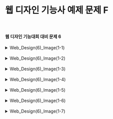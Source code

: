 <h1>웹 디자인 기능사 예제 문제 F</h1><br>
<h4>웹 디자인 기능대회 대비 문제 6</h4>
<details>
  <summary>Web_Design(6)_Image(1-1)</summary>
  문제 6-1 ( 주식회사 기능건설_Image_6-1 )
  
  ![image](https://github.com/user-attachments/assets/91e98dff-18a7-4d68-9b0a-565bb9184e9d)
</details>
<br>
<details>
  <summary>Web_Design(6)_Image(1-2)</summary>
  문제 6-2 ( 주식회사 기능건설_Image 6-2 )
  
  ![image](https://github.com/user-attachments/assets/df78d15a-98f9-4c24-8d8a-e516523a3235)
</details>
<br>
<details>
  <summary>Web_Design(6)_Image(1-3)</summary>
  문제 6-3 ( 주식회사 기능건설_Image 6-3 )
  
  ![image](https://github.com/user-attachments/assets/e8b83e36-9b13-4139-ad4b-a8130cd2a971)
</details>
<br>
<details>
  <summary>Web_Design(6)_Image(1-4)</summary>
  문제 6-4 ( 주식회사 기능건설_Image 6-4 )
  
  ![image](https://github.com/user-attachments/assets/7e87e70d-b5a5-432b-92a2-55664a94e720)
</details>
<br>
<details>
  <summary>Web_Design(6)_Image(1-5)</summary>
  문제 6-5 ( 주식회사 기능건설_Image 6-5 )
  
  ![image](https://github.com/user-attachments/assets/18c071a7-b145-4e11-ae86-f5d234c7901d)
</details>
<br>
<details>
  <summary>Web_Design(6)_Image(1-6)</summary>
  문제 6-6 ( 주식회사 기능건설_Image 6-6 )
  
  ![image](https://github.com/user-attachments/assets/d2c9b1fd-4dfa-496b-8021-385e754b2d4d)
</details>
<br>
<details>
  <summary>Web_Design(6)_Image(1-7)</summary>
  문제 6-7 ( 주식회사 기능건설_Image 6-7 )
  
  ![image](https://github.com/user-attachments/assets/c4d485cb-a2f7-4f15-9c39-26aef77a55d3)
</details>
